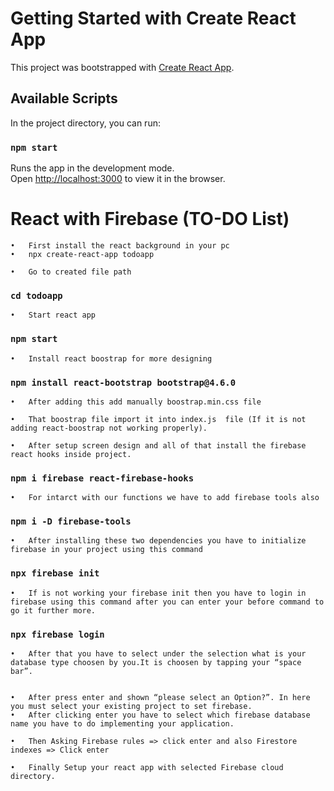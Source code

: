 # Getting Started with Create React App

This project was bootstrapped with [Create React App](https://github.com/facebook/create-react-app).

## Available Scripts

In the project directory, you can run:

### `npm start`

Runs the app in the development mode.\
Open [http://localhost:3000](http://localhost:3000) to view it in the browser.


# React with Firebase (TO-DO List)
	•	First install the react background in your pc
	•	npx create-react-app todoapp

	•	Go to created file path
### `cd todoapp`

	•	Start react app
### `npm start`

	•	Install react boostrap for more designing
### `npm install react-bootstrap bootstrap@4.6.0`

	•	After adding this add manually boostrap.min.css file 

	•	That boostrap file import it into index.js  file (If it is not adding react-boostrap not working properly).

	•	After setup screen design and all of that install the firebase react hooks inside project.
### `npm i firebase react-firebase-hooks`

	•	For intarct with our functions we have to add firebase tools also
### `npm i -D firebase-tools`

	•	After installing these two dependencies you have to initialize firebase in your project using this command
### `npx firebase init`

	•	If is not working your firebase init then you have to login in firebase using this command after you can enter your before command to go it further more.
### `npx firebase login`

	•	After that you have to select under the selection what is your database type choosen by you.It is choosen by tapping your “space bar”.


	•	After press enter and shown “please select an Option?”. In here you must select your existing project to set firebase.
	•	After clicking enter you have to select which firebase database name you have to do implementing your application.

	•	Then Asking Firebase rules => click enter and also Firestore indexes => Click enter

	•	Finally Setup your react app with selected Firebase cloud directory. 


